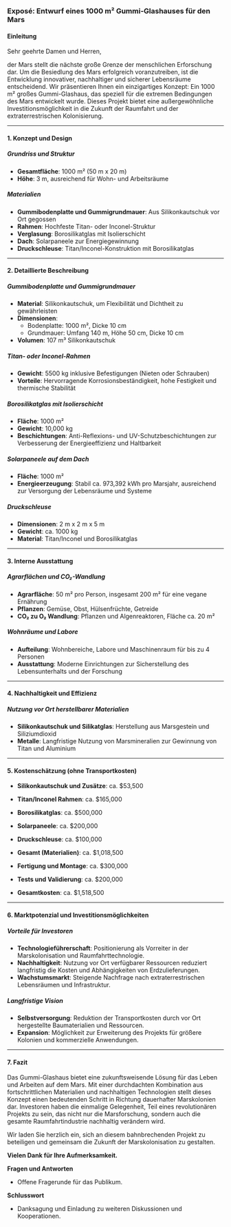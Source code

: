### Exposé: Entwurf eines 1000 m² Gummi-Glashauses für den Mars

#### Einleitung

Sehr geehrte Damen und Herren,

der Mars stellt die nächste große Grenze der menschlichen Erforschung dar. Um die Besiedlung des Mars erfolgreich voranzutreiben, ist die Entwicklung innovativer, nachhaltiger und sicherer Lebensräume entscheidend. Wir präsentieren Ihnen ein einzigartiges Konzept: Ein 1000 m² großes Gummi-Glashaus, das speziell für die extremen Bedingungen des Mars entwickelt wurde. Dieses Projekt bietet eine außergewöhnliche Investitionsmöglichkeit in die Zukunft der Raumfahrt und der extraterrestrischen Kolonisierung.

---

#### 1. Konzept und Design

##### Grundriss und Struktur
- **Gesamtfläche**: 1000 m² (50 m x 20 m)
- **Höhe**: 3 m, ausreichend für Wohn- und Arbeitsräume

##### Materialien
- **Gummibodenplatte und Gummigrundmauer**: Aus Silikonkautschuk vor Ort gegossen
- **Rahmen**: Hochfeste Titan- oder Inconel-Struktur
- **Verglasung**: Borosilikatglas mit Isolierschicht
- **Dach**: Solarpaneele zur Energiegewinnung
- **Druckschleuse**: Titan/Inconel-Konstruktion mit Borosilikatglas

---

#### 2. Detaillierte Beschreibung

##### Gummibodenplatte und Gummigrundmauer
- **Material**: Silikonkautschuk, um Flexibilität und Dichtheit zu gewährleisten
- **Dimensionen**:
  - Bodenplatte: 1000 m², Dicke 10 cm
  - Grundmauer: Umfang 140 m, Höhe 50 cm, Dicke 10 cm
- **Volumen**: 107 m³ Silikonkautschuk

##### Titan- oder Inconel-Rahmen
- **Gewicht**: 5500 kg inklusive Befestigungen (Nieten oder Schrauben)
- **Vorteile**: Hervorragende Korrosionsbeständigkeit, hohe Festigkeit und thermische Stabilität

##### Borosilikatglas mit Isolierschicht
- **Fläche**: 1000 m²
- **Gewicht**: 10,000 kg
- **Beschichtungen**: Anti-Reflexions- und UV-Schutzbeschichtungen zur Verbesserung der Energieeffizienz und Haltbarkeit

##### Solarpaneele auf dem Dach
- **Fläche**: 1000 m²
- **Energieerzeugung**: Stabil ca. 973,392 kWh pro Marsjahr, ausreichend zur Versorgung der Lebensräume und Systeme

##### Druckschleuse
- **Dimensionen**: 2 m x 2 m x 5 m
- **Gewicht**: ca. 1000 kg
- **Material**: Titan/Inconel und Borosilikatglas

---

#### 3. Interne Ausstattung

##### Agrarflächen und CO₂-Wandlung
- **Agrarfläche**: 50 m² pro Person, insgesamt 200 m² für eine vegane Ernährung
- **Pflanzen**: Gemüse, Obst, Hülsenfrüchte, Getreide
- **CO₂ zu O₂ Wandlung**: Pflanzen und Algenreaktoren, Fläche ca. 20 m²

##### Wohnräume und Labore
- **Aufteilung**: Wohnbereiche, Labore und Maschinenraum für bis zu 4 Personen
- **Ausstattung**: Moderne Einrichtungen zur Sicherstellung des Lebensunterhalts und der Forschung

---

#### 4. Nachhaltigkeit und Effizienz

##### Nutzung vor Ort herstellbarer Materialien
- **Silikonkautschuk und Silikatglas**: Herstellung aus Marsgestein und Siliziumdioxid
- **Metalle**: Langfristige Nutzung von Marsmineralien zur Gewinnung von Titan und Aluminium

---

#### 5. Kostenschätzung (ohne Transportkosten)

- **Silikonkautschuk und Zusätze**: ca. $53,500
- **Titan/Inconel Rahmen**: ca. $165,000
- **Borosilikatglas**: ca. $500,000
- **Solarpaneele**: ca. $200,000
- **Druckschleuse**: ca. $100,000
- **Gesamt (Materialien)**: ca. $1,018,500

- **Fertigung und Montage**: ca. $300,000
- **Tests und Validierung**: ca. $200,000
- **Gesamtkosten**: ca. $1,518,500

---

#### 6. Marktpotenzial und Investitionsmöglichkeiten

##### Vorteile für Investoren
- **Technologieführerschaft**: Positionierung als Vorreiter in der Marskolonisation und Raumfahrttechnologie.
- **Nachhaltigkeit**: Nutzung vor Ort verfügbarer Ressourcen reduziert langfristig die Kosten und Abhängigkeiten von Erdzulieferungen.
- **Wachstumsmarkt**: Steigende Nachfrage nach extraterrestrischen Lebensräumen und Infrastruktur.

##### Langfristige Vision
- **Selbstversorgung**: Reduktion der Transportkosten durch vor Ort hergestellte Baumaterialien und Ressourcen.
- **Expansion**: Möglichkeit zur Erweiterung des Projekts für größere Kolonien und kommerzielle Anwendungen.

---

#### 7. Fazit

Das Gummi-Glashaus bietet eine zukunftsweisende Lösung für das Leben und Arbeiten auf dem Mars. Mit einer durchdachten Kombination aus fortschrittlichen Materialien und nachhaltigen Technologien stellt dieses Konzept einen bedeutenden Schritt in Richtung dauerhafter Marskolonien dar. Investoren haben die einmalige Gelegenheit, Teil eines revolutionären Projekts zu sein, das nicht nur die Marsforschung, sondern auch die gesamte Raumfahrtindustrie nachhaltig verändern wird.

Wir laden Sie herzlich ein, sich an diesem bahnbrechenden Projekt zu beteiligen und gemeinsam die Zukunft der Marskolonisation zu gestalten.

**Vielen Dank für Ihre Aufmerksamkeit.**

**Fragen und Antworten**
- Offene Fragerunde für das Publikum.

**Schlusswort**
- Danksagung und Einladung zu weiteren Diskussionen und Kooperationen.